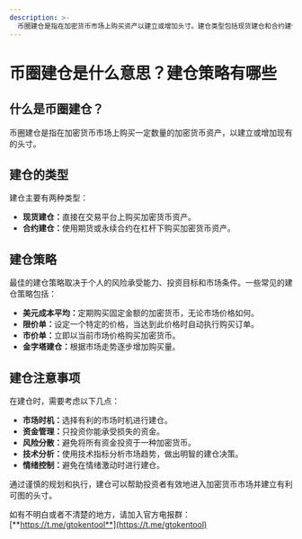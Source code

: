 ```yaml
---
description: >-
  币圈建仓是指在加密货币市场上购买资产以建立或增加头寸。建仓类型包括现货建仓和合约建仓。最佳策略取决于风险承受力、投资目标和市场条件。常见的策略包括美元成本平均、限价单、市价单和金字塔建仓。建仓时应考虑市场时机、资金管理、风险分散、技术分析和情绪控制。通过谨慎的规划和执行，建仓可以帮助投资者进入加密货币市场并建立有利可图的头寸。
---
```


# 币圈建仓是什么意思？建仓策略有哪些

## 什么是币圈建仓？

币圈建仓是指在加密货币市场上购买一定数量的加密货币资产，以建立或增加现有的头寸。

## 建仓的类型

建仓主要有两种类型：

* **现货建仓：**&#x76F4;接在交易平台上购买加密货币资产。
* **合约建仓：**&#x4F7F;用期货或永续合约在杠杆下购买加密货币资产。

## 建仓策略

最佳的建仓策略取决于个人的风险承受能力、投资目标和市场条件。一些常见的建仓策略包括：

* **美元成本平均：**&#x5B9A;期购买固定金额的加密货币，无论市场价格如何。
* **限价单：**&#x8BBE;定一个特定的价格，当达到此价格时自动执行购买订单。
* **市价单：**&#x7ACB;即以当前市场价格购买加密货币。
* **金字塔建仓：**&#x6839;据市场走势逐步增加购买量。

## 建仓注意事项

在建仓时，需要考虑以下几点：

* **市场时机：**&#x9009;择有利的市场时机进行建仓。
* **资金管理：**&#x53EA;投资你能承受损失的资金。
* **风险分散：**&#x907F;免将所有资金投资于一种加密货币。
* **技术分析：**&#x4F7F;用技术指标分析市场趋势，做出明智的建仓决策。
* **情绪控制：**&#x907F;免在情绪激动时进行建仓。

通过谨慎的规划和执行，建仓可以帮助投资者有效地进入加密货币市场并建立有利可图的头寸。

如有不明白或者不清楚的地方，请加入官方电报群：[**https://t.me/gtokentool**](https://t.me/gtokentool)
